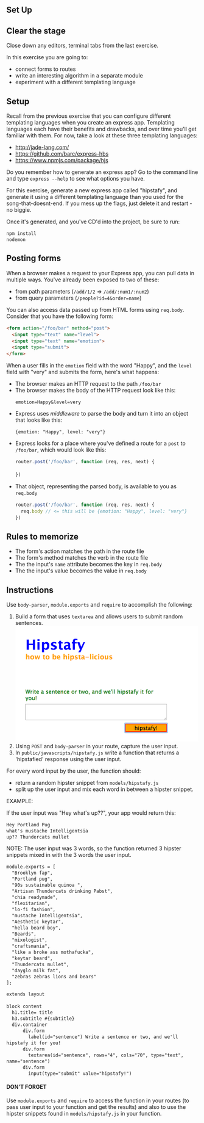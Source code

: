 ## Set Up

## Clear the stage

Close down any editors, terminal tabs from the last exercise.

In this exercise you are going to:

- connect forms to routes
- write an interesting algorithm in a separate module
- experiment with a different templating language

## Setup

Recall from the previous exercise that you can configure different templating languages when you create an express app.  Templating languages each have their benefits and drawbacks, and over time you'll get familiar with them.  For now, take a look at these three templating languages:

- http://jade-lang.com/
- https://github.com/barc/express-hbs
- https://www.npmjs.com/package/hjs

Do you remember how to generate an express app?  Go to the command line and type `express --help` to see what options you have.

For this exercise, generate a new express app called "hipstafy", and generate it using a different templating language than you used for the song-that-doesnt-end.  If you mess up the flags, just delete it and restart - no biggie.

Once it's generated, and you've CD'd into the project, be sure to run:

```
npm install
nodemon
```

## Posting forms

When a browser makes a request to your Express app, you can pull data in multiple ways.  You've already been exposed to two of these:

- from path parameters (`/add/1/2` => `/add/:num1/:num2`)
- from query parameters (`/people?id=4&order=name`)

You can also access data passed up from HTML forms using `req.body`.  Consider that you have the following form:

```html
<form action="/foo/bar" method="post">
  <input type="text" name="level">
  <input type="text" name="emotion">
  <input type="submit">
</form>
```

When a user fills in the `emotion` field with the word "Happy", and the `level` field with "very" and submits the form, here's what happens:

- The browser makes an HTTP request to the path `/foo/bar`
- The browser makes the body of the HTTP request look like this:
  ```
  emotion=Happy&level=very
  ```
- Express uses _middleware_ to parse the body and turn it into an object that looks like this:
  ```
  {emotion: "Happy", level: "very"}
  ```
- Express looks for a place where you've defined a route for a `post` to `/foo/bar`, which would look like this:
  ```js
  router.post('/foo/bar', function (req, res, next) {

  })
  ```
- That object, representing the parsed body, is available to you as `req.body`
  ```js
  router.post('/foo/bar', function (req, res, next) {
    req.body // <= this will be {emotion: "Happy", level: "very"}
  })
  ```

## Rules to memorize

- The form's action matches the path in the route file
- The form's method matches the verb in the route file
- The the input's `name` attribute becomes the key in `req.body`
- The the input's value becomes the value in `req.body`

## Instructions

Use `body-parser`, `module.exports` and `require` to accomplish the following:

1. Build a form that uses `textarea` and allows users to submit random sentences.
![](wireframes/hipstafy.png)
1. Using `POST` and `body-parser` in your route, capture the user input.
1. In `public/javascripts/hipstafy.js` write a function that returns a 'hipstafied' response using the user input.

For every word input by the user, the function should:
 - return a random hipster snippet from `models/hipstafy.js`
 - split up the user input and mix each word in between a hipster snippet.

EXAMPLE:

If the user input was "Hey what's up??", your app would return this:

```
Hey Portland Pug
what's mustache Intelligentsia
up?? Thundercats mullet
```
NOTE: The user input was 3 words, so the function returned 3 hipster snippets mixed in with the 3 words the user input.

```
module.exports = [
  "Brooklyn fap",
  "Portland pug",
  "90s sustainable quinoa ",
  "Artisan Thundercats drinking Pabst",
  "chia readymade",
  "flexitarian",
  "lo-fi fashion",
  "mustache Intelligentsia",
  "Aesthetic keytar",
  "hella beard boy",
  "Beards",
  "mixologist",
  "craftsmania",
  "like a broke ass mothafucka",
  "keytar beard",
  "Thundercats mullet",
  "dayglo milk fat",
  "zebras zebras lions and bears"
];
```

```
extends layout

block content
  h1.title= title
  h3.subtitle #{subtitle}
  div.container
      div.form
        label(id="sentence") Write a sentence or two, and we'll hipstafy it for you!
      div.form
        textarea(id="sentence", rows="4", cols="70", type="text", name="sentence")
      div.form
        input(type="submit" value="hipstafy!")
```

#### DON'T FORGET

Use `module.exports` and `require` to access the function in your routes (to pass user input to your function and get the results) and also to use the hipster snippets found in `models/hipstafy.js` in your function.
